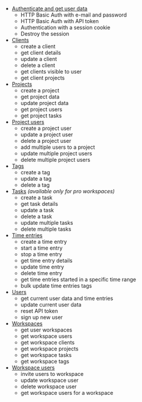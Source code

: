 * [Authenticate and get user data](https://githubusercontent.com/toggl/toggl_api_docs/master/chapters/authentication.md)
    - HTTP Basic Auth with e-mail and password
    - HTTP Basic Auth with API token
    - Authentication with a session cookie
    - Destroy the session
* [Clients](https://githubusercontent.com/toggl/toggl_api_docs/master/chapters/clients.md)
    - create a client
    - get client details
    - update a client
    - delete a client
    - get clients visible to user
    - get client projects
* [Projects](https://githubusercontent.com/toggl/toggl_api_docs/master/chapters/projects.md)
    - create a project
    - get project data
    - update project data
    - get project users
    - get project tasks
* [Project users](https://githubusercontent.com/toggl/toggl_api_docs/master/chapters/project_users.md)
    - create a project user
    - update a project user
    - delete a project user
    - add multiple users to a project
    - update multiple project users
    - delete multiple project users
* [Tags](https://githubusercontent.com/toggl/toggl_api_docs/master/chapters/tags.md)
    - create a tag
    - update a tag
    - delete a tag
* [Tasks](https://githubusercontent.com/toggl/toggl_api_docs/master/chapters/tasks.md) *(available only for pro workspaces)*
    - create a task
    - get task details
    - update a task
    - delete a task
    - update multiple tasks
    - delete multiple tasks
* [Time entries](https://githubusercontent.com/toggl/toggl_api_docs/master/chapters/time_entries.md)
    - create a time entry
    - start a time entry
    - stop a time entry
    - get time entry details
    - update time entry
    - delete time entry
    - get time entries started in a specific time range
    - bulk update time entries tags
* [Users](chapters/users.md)
    - get current user data and time entries
    - update current user data
    - reset API token
    - sign up new user
* [Workspaces](https://githubusercontent.com/toggl/toggl_api_docs/master/chapters/workspaces.md)
    - get user workspaces
    - get workspace users
    - get workspace clients
    - get workspace projects
    - get workspace tasks
    - get workspace tags
* [Workspace users](https://githubusercontent.com/toggl/toggl_api_docs/master/chapters/workspace_users.md)
    - invite users to workspace
    - update workspace user
    - delete workspace user
    - get workspace users for a workspace
